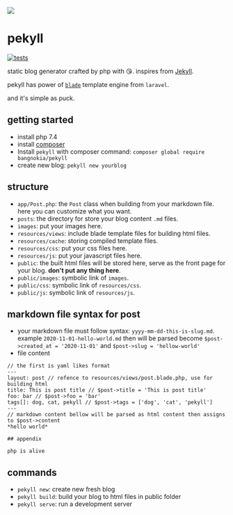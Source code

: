 ![](https://banners.beyondco.de/pekyll.png?theme=light&packageName=composer+global+install+bangnokia%2Fpekyll&pattern=architect&style=style_1&description=static+blog+generator+by+php&md=1&showWatermark=1&fontSize=125px&images=book-open)

# pekyll 

[![tests](https://github.com/bangnokia/pekyll/workflows/Run%20test/badge.svg)](https://github.com/bangnokia/pekyll/actions)


static blog generator crafted by php with 😘. inspires from [Jekyll](https://jekyllrb.com).

pekyll has power of [`blade`](https://laravel.com/docs/8.x/blade) template engine from `laravel`. 

and it's simple as puck.


## getting started

- install php 7.4
- install [composer](https://getcomposer.org/download/)
- Install `pekyll` with composer command: `composer global require bangnokia/pekyll`
- create new blog: `pekyll new yourblog`

## structure

- `app/Post.php`: the `Post` class when building from your markdown file. here you can customize what you want.
- `posts`: the directory for store your blog content `.md` files.
- `images`: put your images here.
- `resources/views`: include blade template files for building html files.
- `resources/cache`: storing compiled template files.
- `resources/css`: put your css files here.
- `resources/js`: put your javascript files here.
- `public`: the built html files will be stored here, serve as the front page for your blog. **don't put any thing here**.
- `public/images`: symbolic link of `images`.
- `public/css`: symbolic link of `resources/css`.
- `public/js`: symbolic link of `resources/js`.

## markdown file syntax for post

- your markdown file must follow syntax: `yyyy-mm-dd-this-is-slug.md`. example `2020-11-01-hello-world.md` then will be parsed become `$post->created_at = '2020-11-01'` and `$post->slug = 'hellow-world'`
- file content
```
// the first is yaml likes format
---
layout: post // refence to resources/views/post.blade.php, use for building html
title: This is post title // $post->title = 'This is post title'
foo: bar // $post->foo = 'bar'
tags[]: dog, cat, pekyll // $post->tags = ['dog', 'cat', 'pekyll']
---
// markdown content bellow will be parsed as html content then assigns to $post->content
*hello world*

## appendix

php is alive
```

## commands

- `pekyll new`: create new fresh blog
- `pekyll build`: build your blog to html files in public folder
- `pekyll serve`: run a development server 
